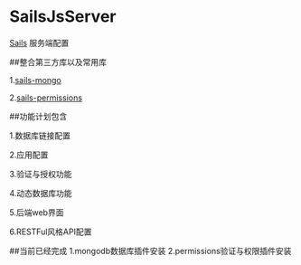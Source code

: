 # SailsJsServer

 [Sails](http://sailsjs.org) 服务端配置
 
##整合第三方库以及常用库

1.[sails-mongo](https://github.com/balderdashy/sails-mongo)

2.[sails-permissions](https://github.com/tjwebb/sails-permissions)

##功能计划包含

1.数据库链接配置

2.应用配置

3.验证与授权功能

4.动态数据库功能

5.后端web界面

6.RESTFul风格API配置

##当前已经完成
1.mongodb数据库插件安装
2.permissions验证与权限插件安装

